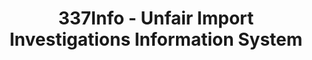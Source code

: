 ---
bigquery: https://console.cloud.google.com/bigquery?p=patents-public-data&d=usitc_investigations&page=dataset&project=sheets-management-319211
citation: US International Trade Commission 337Info Unfair Import Investigations Information
  System
contributors: US International Trade Comission
cost: None
description: US International Trade Commission 337Info Unfair Import Investigations
  Information System contains data on investigations done under Section 337. Section
  337 declares the infringement of certain statutory intellectual property rights
  and other forms of unfair competition in import trade to be unlawful practices.
  Most Section 337 investigations involve allegations of patent or registered trademark
  infringement.
documentation: FAQ and tutorial available on the site
last_edit: 04/10/2022, 06:03:18
location: https://pubapps2.usitc.gov/337external/
maintained_by: US International Trade Comission
schema_fields:
- endDateMarkmanHearing
- patentNumbers
- finalIdOnViolationIssue
- internalRemand
- teoProceedingInvolved
- gcAttorney
- issueDateOtherNonFinal
- aljAssigned
- actualEndDateEvidHear
- ouiiAttorney
- invUnfairAct
- dateComplaintFiled
- trademarkNumbers
- dateCreated
- lastUpdated
- currentStatus
- docketNo
- respondent
- ouiiParticipation
- startDateMarkmanHearing
- teoIdIssueDate
- dateOfPublicationFrNotice
- finalIdOnViolationDue
- investigationTermDate
- actualStartDateEvidHear
- cafcAppeals
- teoReliefGranted
- finalDetNoViolation
- publication_number
- patentNumber
- teoIdDueDate
- id
- scheduledStartDateEvidHear
- copyrightNumbers
- htsNumbers
- investigationNo
- scheduledEndDateEvidHear
- investigationType
- finalDetViolation
- markmanHearing
- title
- targetDate
- complainant
- currentActiveALJ
shortname: unfair_import_investigations
tags:
- import
- legal
- trade
timeframe: 2008-2021 (prior to 2008 downloadable as a JSON file)
title: 337Info - Unfair Import Investigations Information System
uuid: 2721f5ec-e599-4890-9265-9706719fc71e
---